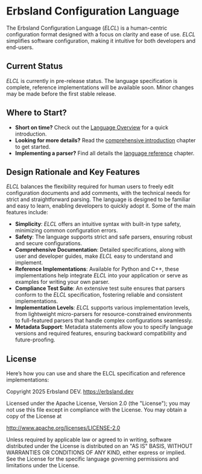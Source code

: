 # Erbsland Configuration Language

The Erbsland Configuration Language (*ELCL*) is a human-centric configuration format designed with a focus on clarity and ease of use. *ELCL* simplifies software configuration, making it intuitive for both developers and end-users.

## Current Status

*ELCL* is currently in pre-release status. The language specification is complete, reference implementations will be available soon. Minor changes may be made before the first stable release.

## Where to Start?

* **Short on time?** Check out the [Language Overview](https://erbsland-dev.github.io/erbsland-lang-config-doc/language-overview.html) for a quick introduction.
* **Looking for more details?** Read the [comprehensive introduction](https://erbsland-dev.github.io/erbsland-lang-config-doc/intro/index.html) chapter to get started.
* **Implementing a parser?** Find all details the [language reference](https://erbsland-dev.github.io/erbsland-lang-config-doc/reference/index.html) chapter.

## Design Rationale and Key Features

*ELCL* balances the flexibility required for human users to freely edit configuration documents and add comments, with the technical needs for strict and straightforward parsing. The language is designed to be familiar and easy to learn, enabling developers to quickly adopt it. Some of the main features include:

* **Simplicity**: *ELCL* offers an intuitive syntax with built-in type safety, minimizing common configuration errors.
* **Safety**: The language supports strict and safe parsers, ensuring robust and secure configurations.
* **Comprehensive Documentation**: Detailed specifications, along with user and developer guides, make *ELCL* easy to understand and implement.
* **Reference Implementations**: Available for Python and C++, these implementations help integrate *ELCL* into your application or serve as examples for writing your own parser.
* **Compliance Test Suite**: An extensive test suite ensures that parsers conform to the *ELCL* specification, fostering reliable and consistent implementations.
* **Implementation Levels**: *ELCL* supports various implementation levels, from lightweight micro-parsers for resource-constrained environments to full-featured parsers that handle complex configurations seamlessly.
* **Metadata Support**: Metadata statements allow you to specify language versions and required features, ensuring backward compatibility and future-proofing.

## License

Here’s how you can use and share the ELCL specification and reference implementations:

Copyright 2025 Erbsland DEV. https://erbsland.dev

Licensed under the Apache License, Version 2.0 (the "License");
you may not use this file except in compliance with the License.
You may obtain a copy of the License at

http://www.apache.org/licenses/LICENSE-2.0

Unless required by applicable law or agreed to in writing, software
distributed under the License is distributed on an "AS IS" BASIS,
WITHOUT WARRANTIES OR CONDITIONS OF ANY KIND, either express or implied.
See the License for the specific language governing permissions and
limitations under the License.
